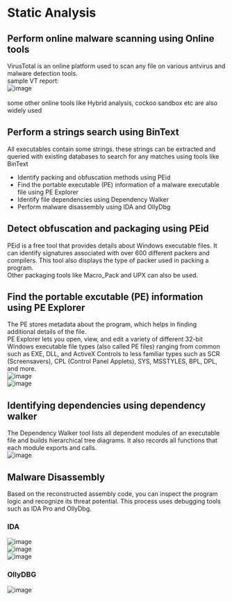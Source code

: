 # Static Analysis

## Perform online malware scanning using Online tools
VirusTotal is an online platform used to scan any file on various antvirus and malware detection tools.<br>
sample VT report:<br>
![image](https://user-images.githubusercontent.com/56624593/149832553-f78619ed-af1a-4857-82d2-5639a8f187b6.png)<br><br>
some other online tools like Hybrid analysis, cockoo sandbox etc are also widely used


## Perform a strings search using BinText
All executables contain some strings. these strings can be extracted and queried with existing databases to search for any matches using tools like BinText

* Identify packing and obfuscation methods using PEid
* Find the portable executable (PE) information of a malware executable file using PE Explorer
* Identify file dependencies using Dependency Walker
* Perform malware disassembly using IDA and OllyDbg

## Detect obfuscation and packaging using PEid
PEid is a free tool that provides details about Windows executable files. It can identify signatures associated with over 600 different packers and compilers. This tool also displays the type of packer used in packing a program. <br>
Other packaging tools like Macro_Pack and UPX can also be used. <br>

## Find the portable excutable (PE) information using PE Explorer
The PE stores metadata about the program, which helps in finding additional details of the file.<br>
PE Explorer lets you open, view, and edit a variety of different 32-bit Windows executable file types (also called PE files) ranging from common such as EXE, DLL, and ActiveX Controls to less familiar types such as SCR (Screensavers), CPL (Control Panel Applets), SYS, MSSTYLES, BPL, DPL, and more. <br>
![image](https://user-images.githubusercontent.com/56624593/150388454-68e96663-f4cf-4a38-8c24-33b310aab163.png)<br>
![image](https://user-images.githubusercontent.com/56624593/150388594-ff60d22c-6b34-4d55-b8dc-0fd5bf4af931.png)<br>

## Identifying dependencies using dependency walker
The Dependency Walker tool lists all dependent modules of an executable file and builds hierarchical tree diagrams. It also records all functions that each module exports and calls.<br>
![image](https://user-images.githubusercontent.com/56624593/150389812-b1665e00-6792-4e81-8bf8-59c145aa3163.png)<br>

## Malware Disassembly
Based on the reconstructed assembly code, you can inspect the program logic and recognize its threat potential. This process uses debugging tools such as IDA Pro and OllyDbg.<br>
### IDA
![image](https://user-images.githubusercontent.com/56624593/150390902-e2f904c8-4429-40af-9f81-785ee325aea6.png)<br>
![image](https://user-images.githubusercontent.com/56624593/150390966-fdb2b2c0-822d-4c32-b20e-a8c7b8376ef1.png)<br>
![image](https://user-images.githubusercontent.com/56624593/150391303-57f064dd-1648-4e01-add6-3463073a1b28.png)

### OllyDBG
![image](https://user-images.githubusercontent.com/56624593/150391659-2c4015d0-0999-4a55-99be-218e634c752b.png)

